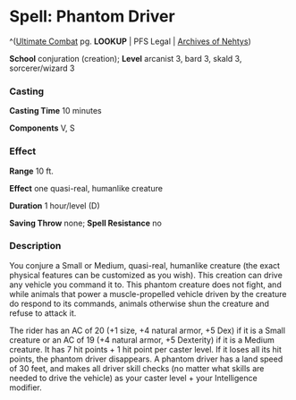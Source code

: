 # Spell: Phantom Driver

^([Ultimate Combat][ss-phantom-driver] pg. **LOOKUP** | PFS Legal | [Archives of Nehtys][sn-phantom-driver])

**School** conjuration (creation); **Level** arcanist 3, bard 3, skald 3, sorcerer/wizard 3

### Casting

**Casting Time** 10 minutes  

**Components** V, S

### Effect

**Range** 10 ft.  

**Effect** one quasi-real, humanlike creature  

**Duration** 1 hour/level (D)  

**Saving Throw** none; **Spell Resistance** no

### Description

You conjure a Small or Medium, quasi-real, humanlike creature (the exact physical features can be customized as you wish). This creation can drive any vehicle you command it to. This phantom creature does not fight, and while animals that power a muscle-propelled vehicle driven by the creature do respond to its commands, animals otherwise shun the creature and refuse to attack it.  

The rider has an AC of 20 (+1 size, +4 natural armor, +5 Dex) if it is a Small creature or an AC of 19 (+4 natural armor, +5 Dexterity) if it is a Medium creature. It has 7 hit points + 1 hit point per caster level. If it loses all its hit points, the phantom driver disappears. A phantom driver has a land speed of 30 feet, and makes all driver skill checks (no matter what skills are needed to drive the vehicle) as your caster level + your Intelligence modifier.

[ss-phantom-driver]: http://paizo.com/pathfinderRPG/v57
[sn-phantom-driver]: http://www.archivesofnethys.com/SpellDisplay.aspx?ItemName=Phantom%20Driver